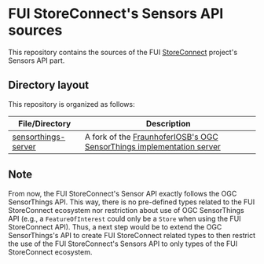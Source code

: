 # FUI StoreConnect's Sensors API sources

This repository contains the sources of the FUI [StoreConnect](https://www.pole-scs.org/projet/storeconnect) project's Sensors API part.

## Directory layout

This repository is organized as follows:

File/Directory                                  | Description
----------------------------------------------- | ---------------------------------------------------------------------------------------------------------------------------------
[sensorthings-server](./sensorthings-server)    | A fork of the [FraunhoferIOSB's OGC SensorThings implementation server](https://github.com/FraunhoferIOSB/SensorThingsServer) 
    
## Note

From now, the FUI StoreConnect's Sensor API exactly follows the OGC SensorThings API. This way, there is no pre-defined types related to the FUI StoreConnect ecosystem nor restriction about use of OGC SensorThings API (e.g., a `FeatureOfInterest` could only be a `Store` when using the FUI StoreConnect API).
Thus, a next step would be to extend the OGC SensorThings's API to create FUI StoreConnect related types to then restrict the use of the FUI StoreConnect's Sensors API to only types of the FUI StoreConnect ecosystem. 
